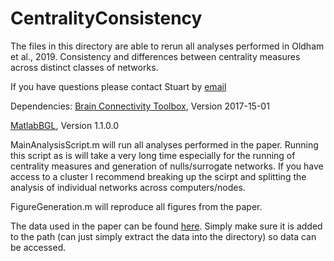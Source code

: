 # CentralityConsistency

The files in this directory are able to rerun all analyses performed in Oldham et al., 2019. Consistency and differences between centrality measures across distinct classes of networks.

If you have questions please contact Stuart by [email](mailto:stuart.oldham@monash.edu)

Dependencies:
[Brain Connectivity Toolbox](https://sites.google.com/site/bctnet/), Version 2017-15-01

[MatlabBGL](https://au.mathworks.com/matlabcentral/fileexchange/10922-matlabbgl), Version 1.1.0.0

MainAnalysisScript.m will run all analyses performed in the paper. Running this script as is will take a very long time especially for the running of centrality measures and generation of nulls/surrogate networks. If you have access to a cluster I recommend breaking up the scirpt and splitting the analysis of individual networks across computers/nodes.

FigureGeneration.m will reproduce all figures from the paper.

The data used in the paper can be found [here](https://figshare.com/s/22c5b72b574351d03edf). Simply make sure it is added to the path (can just simply extract the data into the directory) so data can be accessed.

